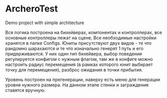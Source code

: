 # ArcheroTest
Demo project with simple architecture

Вся логика построена на бихейверах, компонентах и контроллерах, все основные контроллеры лежат на сцене, 
Все необходимые настройки хранятся в папке Configs. Юниты присутствуют двух видов - те что рандомно шарахаются и те что изначально генерят 1 путь и его придерживаются.
У них один тип бихейвера, выбор поведения регулируется конфигом с нужным флагом, там же в конфиге можно настроить радиус перемещения (в рамках которого юнит выбирает точку для перемещения), разброс ожидания в точки прибытия.

Уровень построен на прегенерации, наверху есть меню для генерации уровня нужного размера. На данном этапе стенки и заграждения ставятся вручную. 
